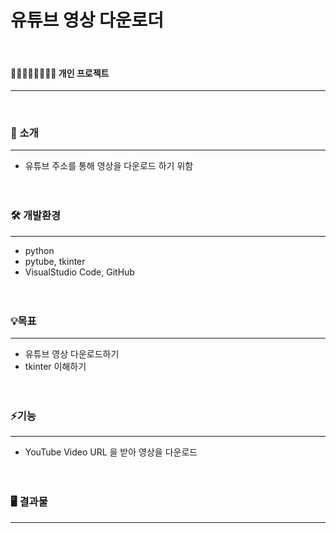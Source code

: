 # 유튜브 영상 다운로더
<br/>

#### 👨🏻‍👩🏻‍👧🏻‍👦🏻 개인 프로젝트
---  
<br/>


  
### 📢 소개
---
+ 유튜브 주소를 통해 영상을 다운로드 하기 위함
<br/><br/><br/>

### 🛠️ 개발환경
---
+ python
+ pytube, tkinter
+ VisualStudio Code, GitHub
<br/><br/><br/>



### 💡목표
---
+ 유튜브 영상 다운로드하기
+ tkinter 이해하기
<br/><br/><br/>


### ⚡기능
---
+ YouTube Video URL 을 받아 영상을 다운로드
  <br/><br/><br/>

### 🖥️ 결과물
---
